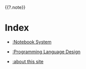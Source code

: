 {{?.note}}
# Index

* [:Notebook System](notebook.md)
* [:Programming Language Design](pl.md)

* [:about this site](README.md)
